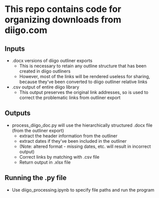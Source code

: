 # This repo contains code for organizing downloads from diigo.com
## Inputs
  - .docx versions of diigo outliner exports
    - This is necessary to retain any outline structure that has been created in diigo outliners
    - However, most of the links will be rendered useless for sharing, because they've been converted to diigo outliner relative links
  - .csv output of entire diigo library
    - This output preserves the original link addresses, so is used to correct the problematic links from outliner export
## Outputs
  - process_diigo_doc.py will use the hierarchically structured .docx file (from the outliner export)
    - extract the header information from the outliner
    - extract dates if they've been included in the outliner
    - (Note: altered format - missing dates, etc. will result in incorrect output)
    - Correct links by matching with .csv file
    - Return output in .xlsx file
## Running the .py file
  - Use diigo_processing.ipynb to specify file paths and run the program